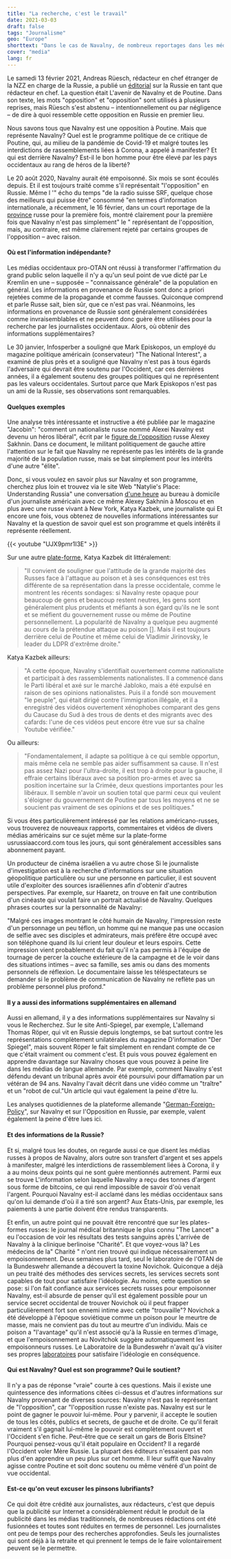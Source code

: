 ```yaml
---
title: "La recherche, c'est le travail"
date: 2021-03-03
draft: false
tags: "Journalisme"
geo: "Europe"
shorttext: "Dans le cas de Navalny, de nombreux reportages dans les médias sont trop simples - un bon exemple de ce qu'il faut pour obtenir plus d'informations."
cover: "media"
lang: fr
---
```


Le samedi 13 février 2021, Andreas Rüesch, rédacteur en chef étranger de la NZZ en charge de la Russie, a publié un [éditorial](https://www.nzz.ch/meinung/russland-wandelt-sich-zur-offenen-diktatur-trotzdem-laeuft-es-fuer-den-kreml-nicht-nach-wunsch-ld.1601439 "Russland wandelt sich zur unverhüllten Diktatur – trotzdem läuft es für den Kreml nicht nach Wunsch") sur la Russie en tant que rédacteur en chef. La question était L'avenir de Navalny et de Poutine. Dans son texte, les mots "opposition" et "opposition" sont utilisés à plusieurs reprises, mais Rüesch s'est abstenu – intentionnellement ou par négligence – de dire à quoi ressemble cette opposition en Russie en premier lieu. 

Nous savons tous que Navalny est une opposition à Poutine. Mais que représente Navalny? Quel est le programme politique de ce critique de Poutine, qui, au milieu de la pandémie de Covid-19 et malgré toutes les interdictions de rassemblements liées à Corona, a appelé à manifester? Et qui est derrière Navalny? Est-il le bon homme pour être élevé par les pays occidentaux au rang de héros de la liberté?

Le 20 août 2020, Navalny aurait été empoisonné. Six mois se sont écoulés depuis. Et il est toujours traité comme s'il représentait "l'opposition" en Russie. Même l '" écho du temps "de la radio suisse SRF, quelque chose des meilleurs qui puisse être" consommé "en termes d'information internationale, a récemment, le 16 février, dans un court reportage de la [province](https://www.srf.ch/news/international/russland-auch-in-der-provinz-wird-protestiert-aber-nicht-wegen-nawalny "Auch in der Provinz wird protestiert – aber nicht wegen Nawalny") russe pour la première fois, montré clairement pour la première fois que Navalny n'est pas simplement" le " représentant de l'opposition, mais, au contraire, est même clairement rejeté par certains groupes de l'opposition – avec raison.

#### Où est l'information indépendante?

Les médias occidentaux pro-OTAN ont réussi à transformer l'affirmation du grand public selon laquelle il n'y a qu'un seul point de vue dicté par Le Kremlin en une – supposée – "connaissance générale" de la population en général. Les informations en provenance de Russie sont donc a priori rejetées comme de la propagande et comme fausses. Quiconque comprend et parle Russe sait, bien sûr, que ce n'est pas vrai. Néanmoins, les informations en provenance de Russie sont généralement considérées comme invraisemblables et ne peuvent donc guère être utilisées pour la recherche par les journalistes occidentaux. Alors, où obtenir des informations supplémentaires?

Le 30 janvier, Infosperber a souligné que Mark Episkopos, un employé du magazine politique américain (conservateur) "The National Interest", a examiné de plus près et a souligné que Navalny n'est pas à tous égards l'adversaire qui devrait être soutenu par l'Occident, car ces dernières années, il a également soutenu des groupes politiques qui ne représentent pas les valeurs occidentales. Surtout parce que Mark Episkopos n'est pas un ami de la Russie, ses observations sont remarquables.

#### Quelques exemples

Une analyse très intéressante et instructive a été publiée par le magazine "Jacobin": "comment un nationaliste russe nommé Alexei Navalny est devenu un héros libéral", écrit par le [figure de l'opposition](https://jacobinmag.com/2021/01/alexei-navalny-russia-protests-putin "How a Russian Nationalist Named Alexei Navalny Became a Liberal Hero") russe Alexey Sakhnin. Dans ce document, le militant politiquement de gauche attire l'attention sur le fait que Navalny ne représente pas les intérêts de la grande majorité de la population russe, mais se bat simplement pour les intérêts d'une autre "élite". 

Donc, si vous voulez en savoir plus sur Navalny et son programme, cherchez plus loin et trouvez via le site Web "Natylie's Place: Understanding Russia" une conversation [d'une heure](http://natyliesbaldwin.com/2021/02/the-grayzone-discusses-navalny-with-russian-russian-american-leftists/ "THE GRAYZONE DISCUSSES NAVALNY WITH RUSSIAN & RUSSIAN-AMERICAN LEFTISTS") au bureau à domicile d'un journaliste américain avec ce même Alexey Sakhnin à Moscou et en plus avec une russe vivant à New York, Katya Kazbek, une journaliste qui Et encore une fois, vous obtenez de nouvelles informations intéressantes sur Navalny et la question de savoir quel est son programme et quels intérêts il représente réellement.

{{< youtube "UJX9pmr1I3E" >}}

Sur une autre [plate-forme](https://roycekurmelovs.substack.com/p/whoisnavalny "Raising Hell: QandA: Who The Hell Is Alexei Navalny?"), Katya Kazbek dit littéralement:

> "Il convient de souligner que l'attitude de la grande majorité des Russes face à l'attaque au poison et à ses conséquences est très différente de sa représentation dans la presse occidentale, comme le montrent les récents sondages: si Navalny reste opaque pour beaucoup de gens et beaucoup restent neutres, les gens sont généralement plus prudents et méfiants à son égard qu'ils ne le sont et se méfient du gouvernement russe ou même de Poutine personnellement. La popularité de Navalny a quelque peu augmenté au cours de la prétendue attaque au poison []. Mais il est toujours derrière celui de Poutine et même celui de Vladimir Jirinovsky, le leader du LDPR d'extrême droite."

Katya Kazbek ailleurs:

> "A cette époque, Navalny s'identifiait ouvertement comme nationaliste et participait à des rassemblements nationalistes. Il a commencé dans le Parti libéral et axé sur le marché Jabloko, mais a été expulsé en raison de ses opinions nationalistes. Puis il a fondé son mouvement "le peuple", qui était dirigé contre l'immigration illégale, et il a enregistré des vidéos ouvertement xénophobes comparant des gens du Caucase du Sud à des trous de dents et des migrants avec des cafards: l'une de ces vidéos peut encore être vue sur sa chaîne Youtube vérifiée."

Ou ailleurs:

> "Fondamentalement, il adapte sa politique à ce qui semble opportun, mais même cela ne semble pas aider suffisamment sa cause. Il n'est pas assez Nazi pour l'ultra-droite, il est trop à droite pour la gauche, il effraie certains libéraux avec sa position pro-armes et avec sa position incertaine sur la Crimée, deux questions importantes pour les libéraux. Il semble n'avoir un soutien total que parmi ceux qui veulent s'éloigner du gouvernement de Poutine par tous les moyens et ne se soucient pas vraiment de ses opinions et de ses politiques."

Si vous êtes particulièrement intéressé par les relations américano-russes, vous trouverez de nouveaux rapports, commentaires et vidéos de divers médias américains sur ce sujet même sur la plate-forme usrussiaaccord.com tous les jours, qui sont généralement accessibles sans abonnement payant.

Un producteur de cinéma israélien a vu autre chose
Si le journaliste d'investigation est à la recherche d'informations sur une situation géopolitique particulière ou sur une personne en particulier, il est souvent utile d'exploiter des sources israéliennes afin d'obtenir d'autres perspectives. Par exemple, sur Haaretz, on trouve en fait une contribution d'un cinéaste qui voulait faire un portrait actualisé de Navalny. Quelques phrases courtes sur la personnalité de Navalny:

"Malgré ces images montrant le côté humain de Navalny, l'impression reste d'un personnage un peu téflon, un homme qui ne manque pas une occasion de selfie avec ses disciples et admirateurs, mais préfère être occupé avec son téléphone quand ils lui crient leur douleur et leurs espoirs. Cette impression vient probablement du fait qu'il n'a pas permis à l'équipe de tournage de percer la couche extérieure de la campagne et de le voir dans des situations intimes – avec sa famille, ses amis ou dans des moments personnels de réflexion. Le documentaire laisse les téléspectateurs se demander si le problème de communication de Navalny ne reflète pas un problème personnel plus profond."

#### Il y a aussi des informations supplémentaires en allemand

Aussi en allemand, il y a des informations supplémentaires sur Navalny si vous le Recherchez. Sur le site Anti-Spiegel, par exemple, L'allemand Thomas Röper, qui vit en Russie depuis longtemps, se bat surtout contre les représentations complètement unilatérales du magazine D'information "Der Spiegel", mais souvent Röper le fait simplement en rendant compte de ce que c'était vraiment ou comment c'est. Et puis vous pouvez également en apprendre davantage sur Navalny choses que vous pouvez à peine lire dans les médias de langue allemande. Par exemple, comment Navalny s'est défendu devant un tribunal après avoir été poursuivi pour diffamation par un vétéran de 94 ans. Navalny l'avait décrit dans une vidéo comme un "traître" et un "robot de cul."Un article qui vaut également la peine d'être lu.

Les analyses quotidiennes de la plateforme allemande "[German-Foreign-Policy](https://www.german-foreign-policy.com/ "GERMAN-FOREIGN-POLICY.com")", sur Navalny et sur l'Opposition en Russie, par exemple, valent également la peine d'être lues ici.

#### Et des informations de la Russie?

Et si, malgré tous les doutes, on regarde aussi ce que disent les médias russes à propos de Navalny, alors outre son transfert d'argent et ses appels à manifester, malgré les interdictions de rassemblement liées à Corona, il y a au moins deux points qui ne sont guère mentionnés autrement. Parmi eux se trouve L'information selon laquelle Navalny a reçu des tonnes d'argent sous forme de bitcoins, ce qui rend impossible de savoir d'où venait l'argent. Pourquoi Navalny est-il acclamé dans les médias occidentaux sans qu'on lui demande d'où il a tiré son argent? Aux États-Unis, par exemple, les paiements à une partie doivent être rendus transparents.

Et enfin, un autre point qui ne pouvait être rencontré que sur les plates-formes russes: le journal médical britannique le plus connu "The Lancet" a eu l'occasion de voir les résultats des tests sanguins après L'arrivée de Navalny à la clinique berlinoise "Charité". Et que voyez-vous là? Les médecins de la" Charité " n'ont rien trouvé qui indique nécessairement un empoisonnement. Deux semaines plus tard, seul le laboratoire de l'OTAN de la Bundeswehr allemande a découvert la toxine Novichok. Quiconque a déjà un peu traité des méthodes des services secrets, les services secrets sont capables de tout pour satisfaire l'idéologie. Au moins, cette question se pose: si l'on fait confiance aux services secrets russes pour empoisonner Navalny, est-il absurde de penser qu'il est également possible pour un service secret occidental de trouver Novichok où il peut frapper particulièrement fort son ennemi intime avec cette "trouvaille"? Novichok a été développé à l'époque soviétique comme un poison pour le meurtre de masse, mais ne convient pas du tout au meurtre d'un individu. Mais ce poison a "l'avantage" qu'il n'est associé qu'à la Russie en termes d'image, et que l'empoisonnement au Novitchok suggère automatiquement les empoisonneurs russes. Le Laboratoire de la Bundeswehr n'avait qu'à visiter ses propres [laboratoires](https://www.sueddeutsche.de/politik/moskaus-chemiewaffen-luegen-gift-und-ueberlaeufer-1.3982054 "Lügen, Gift und Überläufer") pour satisfaire l'idéologie en conséquence.

#### Qui est Navalny? Quel est son programme? Qui le soutient?

Il n'y a pas de réponse "vraie" courte à ces questions. Mais il existe une quintessence des informations citées ci-dessus et d'autres informations sur Navalny provenant de diverses sources: Navalny n'est pas le représentant de "l'opposition", car "l'opposition russe n'existe pas. Navalny est sur le point de gagner le pouvoir lui-même. Pour y parvenir, il accepte le soutien de tous les côtés, publics et secrets, de gauche et de droite. Ce qu'il ferait vraiment s'il gagnait lui-même le pouvoir est complètement ouvert et l'Occident s'en fiche. Peut-être que ce serait un gars de Boris Eltsine? Pourquoi pensez-vous qu'il était populaire en Occident? Il a regardé l'Occident voler Mère Russie. La plupart des éditeurs n'essaient pas non plus d'en apprendre un peu plus sur cet homme. Il leur suffit que Navalny agisse contre Poutine et soit donc soutenu ou même vénéré d'un point de vue occidental.

#### Est-ce qu'on veut excuser les pinsons lubrifiants?

Ce qui doit être crédité aux journalistes, aux rédacteurs, c'est que depuis que la publicité sur Internet a considérablement réduit le produit de la publicité dans les médias traditionnels, de nombreuses rédactions ont été fusionnées et toutes sont réduites en termes de personnel. Les journalistes ont peu de temps pour des recherches approfondies. Seuls les journalistes qui sont déjà à la retraite et qui prennent le temps de le faire volontairement peuvent se le permettre.
